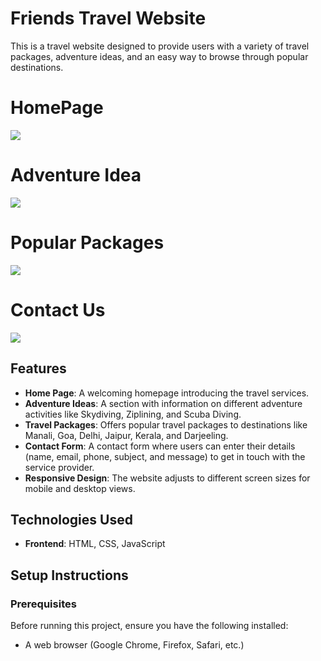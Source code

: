 # Friends Travel Website

This is a travel website designed to provide users with a variety of travel packages, adventure ideas, and an easy way to browse through popular destinations. 
# HomePage
<img src="https://i.postimg.cc/C55YgrgH/Screenshot-2024-11-13-112513.png" style="max-width: 100%; height: auto;" />

# Adventure Idea
<img src="https://i.postimg.cc/sxQ8mkz8/Screenshot-2024-11-13-113846.png" style="max-width: 100%; height: auto;" /> 

# Popular Packages
<img src="https://i.postimg.cc/QtnwpX21/Screenshot-2024-11-13-113922.png" style="max-width: 100%; height: auto;" />

# Contact Us
<img src="https://i.postimg.cc/ncmgDf09/Screenshot-2024-11-13-105556.png" style="max-width: 100%; height: auto;" />

## Features

- **Home Page**: A welcoming homepage introducing the travel services.
- **Adventure Ideas**: A section with information on different adventure activities like Skydiving, Ziplining, and Scuba Diving.
- **Travel Packages**: Offers popular travel packages to destinations like Manali, Goa, Delhi, Jaipur, Kerala, and Darjeeling.
- **Contact Form**: A contact form where users can enter their details (name, email, phone, subject, and message) to get in touch with the service provider.
- **Responsive Design**: The website adjusts to different screen sizes for mobile and desktop views.

## Technologies Used

- **Frontend**: HTML, CSS, JavaScript

## Setup Instructions

### Prerequisites

Before running this project, ensure you have the following installed:

- A web browser (Google Chrome, Firefox, Safari, etc.)
